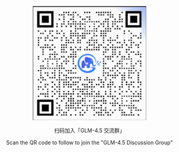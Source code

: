 <div align="center">
<img src=wechat.png width="60%"/>

<p> 扫码加入「GLM-4.5 交流群」 </p>
<p> Scan the QR code to follow to join the "GLM-4.5 Discussion Group" </p>
</div>
